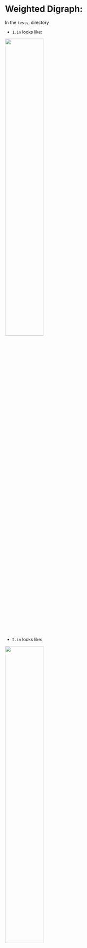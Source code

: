 # Weighted Digraph:

In the `tests`, directory

- `1.in` looks like:

<p float="left">
  <img src="https://raw.githubusercontent.com/Tymotex/Tactile-DS/master/Images/interactive-graph/tests/weighted-digraph-1.png" width="50%" />
</p>

- `2.in` looks like:

<p float="left">
  <img src="https://raw.githubusercontent.com/Tymotex/Tactile-DS/master/Images/interactive-graph/tests/weighted-digraph-2.png" width="50%" />
</p>
